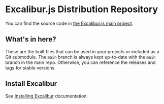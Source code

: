 # Excalibur.js Distribution Repository

You can find the source code in [the Excalibur.js main project](https://github.com/excaliburjs/Excalibur).

## What's in here?

These are the built files that can be used in your projects or included as a Git submodule. The `main` branch
is always kept up-to-date with the `main` branch in the main repo. Otherwise, you can reference the releases
and tags for stable versions.

## Install Excalibur

See [Installing Excalibur](http://docs.excaliburjs.com/en/latest/installation.html) documentation.
